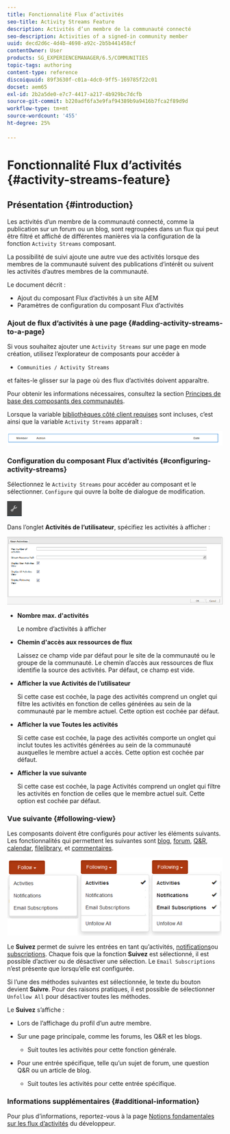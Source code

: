 ```yaml
---
title: Fonctionnalité Flux d’activités
seo-title: Activity Streams Feature
description: Activités d’un membre de la communauté connecté
seo-description: Activities of a signed-in community member
uuid: decd2d6c-4d4b-4698-a92c-2b5b441458cf
contentOwner: User
products: SG_EXPERIENCEMANAGER/6.5/COMMUNITIES
topic-tags: authoring
content-type: reference
discoiquuid: 89f3630f-c01a-4dc0-9ff5-169785f22c01
docset: aem65
exl-id: 2b2a5de0-e7c7-4417-a217-4b929bc7dcfb
source-git-commit: b220adf6fa3e9faf94389b9a9416b7fca2f89d9d
workflow-type: tm+mt
source-wordcount: '455'
ht-degree: 25%

---
```


# Fonctionnalité Flux d’activités {#activity-streams-feature}

## Présentation  {#introduction}

Les activités d’un membre de la communauté connecté, comme la publication sur un forum ou un blog, sont regroupées dans un flux qui peut être filtré et affiché de différentes manières via la configuration de la fonction `Activity Streams` composant.

La possibilité de suivi ajoute une autre vue des activités lorsque des membres de la communauté suivent des publications d’intérêt ou suivent les activités d’autres membres de la communauté.

Le document décrit :

* Ajout du composant Flux d’activités à un site AEM
* Paramètres de configuration du composant Flux d’activités

### Ajout de flux d’activités à une page {#adding-activity-streams-to-a-page}

Si vous souhaitez ajouter une `Activity Streams` sur une page en mode création, utilisez l’explorateur de composants pour accéder à

* `Communities / Activity Streams`

et faites-le glisser sur la page où des flux d’activités doivent apparaître.

Pour obtenir les informations nécessaires, consultez la section [Principes de base des composants des communautés](/help/communities/basics.md).

Lorsque la variable [bibliothèques côté client requises](/help/communities/essentials-activities.md#essentials-for-client-side) sont incluses, c’est ainsi que la variable `Activity Streams` apparaît :

![activity-streams](assets/activity-component.png)

### Configuration du composant Flux d’activités {#configuring-activity-streams}

Sélectionnez le `Activity Streams` pour accéder au composant et le sélectionner. `Configure` qui ouvre la boîte de dialogue de modification.

![configure](assets/configure-new.png)

Dans l’onglet **Activités de l’utilisateur**, spécifiez les activités à afficher :

![user-activities](assets/user-activities.png)

* **Nombre max. d&#39;activités**

   Le nombre d’activités à afficher

* **Chemin d&#39;accès aux ressources de flux**

   Laissez ce champ vide par défaut pour le site de la communauté ou le groupe de la communauté. Le chemin d’accès aux ressources de flux identifie la source des activités. Par défaut, ce champ est vide.

* **Afficher la vue Activités de l’utilisateur**

   Si cette case est cochée, la page des activités comprend un onglet qui filtre les activités en fonction de celles générées au sein de la communauté par le membre actuel. Cette option est cochée par défaut.

* **Afficher la vue Toutes les activités**

   Si cette case est cochée, la page des activités comporte un onglet qui inclut toutes les activités générées au sein de la communauté auxquelles le membre actuel a accès. Cette option est cochée par défaut.

* **Afficher la vue suivante**

   Si cette case est cochée, la page Activités comprend un onglet qui filtre les activités en fonction de celles que le membre actuel suit. Cette option est cochée par défaut.

### Vue suivante {#following-view}

Les composants doivent être configurés pour activer les éléments suivants. Les fonctionnalités qui permettent les suivantes sont [blog](/help/communities/blog-feature.md), [forum](/help/communities/forum.md), [Q&amp;R](/help/communities/working-with-qna.md), [calendar](/help/communities/calendar.md), [filelibrary](/help/communities/file-library.md), et [commentaires](/help/communities/comments.md).

![after-view](assets/following-activities.png)

Le **Suivez** permet de suivre les entrées en tant qu’activités, [notifications](/help/communities/notifications.md)ou [subscriptions](/help/communities/subscriptions.md). Chaque fois que la fonction **Suivez** est sélectionné, il est possible d’activer ou de désactiver une sélection. Le `Email Subscriptions` n’est présente que lorsqu’elle est configurée.

Si l’une des méthodes suivantes est sélectionnée, le texte du bouton devient **Suivre**. Pour des raisons pratiques, il est possible de sélectionner `Unfollow All` pour désactiver toutes les méthodes.

Le **Suivez** s’affiche :

* Lors de l’affichage du profil d’un autre membre.
* Sur une page principale, comme les forums, les Q&amp;R et les blogs.

   * Suit toutes les activités pour cette fonction générale.

* Pour une entrée spécifique, telle qu’un sujet de forum, une question Q&amp;R ou un article de blog.

   * Suit toutes les activités pour cette entrée spécifique.

### Informations supplémentaires {#additional-information}

Pour plus d’informations, reportez-vous à la page [Notions fondamentales sur les flux d’activités](/help/communities/essentials-activities.md) du développeur.
